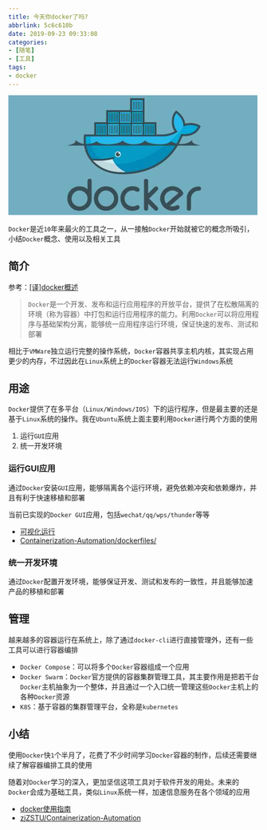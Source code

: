 ```yaml
---
title: 今天你docker了吗?
abbrlink: 5c6c610b
date: 2019-09-23 09:33:08
categories:
- [随笔]
- [工具]
tags:
- docker
---
```


![](/imgs/docker/docker2.jpeg)

`Docker`是近`10`年来最火的工具之一，从一接触`Docker`开始就被它的概念所吸引，小结`Docker`概念、使用以及相关工具

## 简介

参考：[[译]docker概述](https://containerization-automation.readthedocs.io/zh_CN/latest/docker/basic/[%E8%AF%91]docker%E6%A6%82%E8%BF%B0.html)

>`Docker`是一个开发、发布和运行应用程序的开放平台，提供了在松散隔离的环境（称为容器）中打包和运行应用程序的能力。利用`Docker`可以将应用程序与基础架构分离，能够统一应用程序运行环境，保证快速的发布、测试和部署

相比于`VMWare`独立运行完整的操作系统，`Docker`容器共享主机内核，其实现占用更少的内存，不过因此在`Linux`系统上的`Docker`容器无法运行`Windows`系统

## 用途

`Docker`提供了在多平台（`Linux/Windows/IOS`）下的运行程序，但是最主要的还是基于`Linux`系统的操作。我在`Ubuntu`系统上面主要利用`Docker`进行两个方面的使用

1. 运行`GUI`应用
2. 统一开发环境

### 运行GUI应用

通过`Docker`安装`GUI`应用，能够隔离各个运行环境，避免依赖冲突和依赖爆炸，并且有利于快速移植和部署

当前已实现的`Docker GUI`应用，包括`wechat/qq/wps/thunder`等等

* [可视化运行](https://containerization-automation.readthedocs.io/zh_CN/latest/docker/gui.html)
* [Containerization-Automation/dockerfiles/](https://github.com/zjZSTU/Containerization-Automation/tree/master/dockerfiles)

### 统一开发环境

通过`Docker`配置开发环境，能够保证开发、测试和发布的一致性，并且能够加速产品的移植和部署

## 管理

越来越多的容器运行在系统上，除了通过`docker-cli`进行直接管理外，还有一些工具可以进行容器编排

* `Docker Compose`：可以将多个`Docker`容器组成一个应用
* `Docker Swarm`：`Docker`官方提供的容器集群管理工具，其主要作用是把若干台`Docker`主机抽象为一个整体，并且通过一个入口统一管理这些`Docker`主机上的各种`Docker`资源
* `K8S`：基于容器的集群管理平台，全称是`kubernetes`

## 小结

使用`Docker`快`1`个半月了，花费了不少时间学习`Docker`容器的制作，后续还需要继续了解容器编排工具的使用

随着对`Docker`学习的深入，更加坚信这项工具对于软件开发的用处。未来的`Docker`会成为基础工具，类似`Linux`系统一样，加速信息服务在各个领域的应用

* [docker使用指南](https://containerization-automation.readthedocs.io/zh_CN/latest/docker/index.html)
* [zjZSTU/Containerization-Automation](https://github.com/zjZSTU/Containerization-Automation)